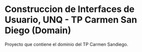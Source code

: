 # Construccion de Interfaces de Usuario, UNQ - TP Carmen San Diego (Domain)

Proyecto que contiene el dominio del TP Carmen Sandiego.
